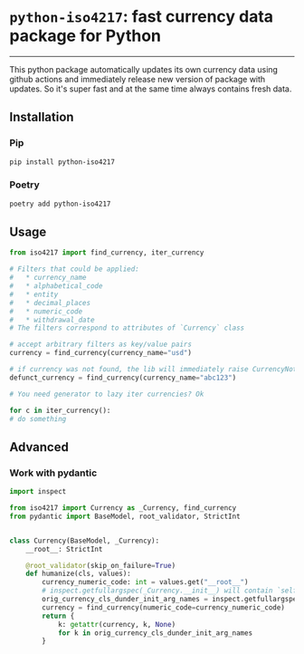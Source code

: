 # `python-iso4217`: fast currency data package for Python

---

This python package automatically updates its own
currency data using github actions and immediately release
new version of package with updates. So it's super fast and at the same time always contains fresh data.

## Installation

### Pip

```bash
pip install python-iso4217
```

### Poetry

```bash
poetry add python-iso4217
```

## Usage

```python
from iso4217 import find_currency, iter_currency

# Filters that could be applied:
#   * currency_name
#   * alphabetical_code
#   * entity
#   * decimal_places
#   * numeric_code
#   * withdrawal_date
# The filters correspond to attributes of `Currency` class

# accept arbitrary filters as key/value pairs
currency = find_currency(currency_name="usd")

# if currency was not found, the lib will immediately raise CurrencyNotFoundError
defunct_currency = find_currency(currency_name="abc123")

# You need generator to lazy iter currencies? Ok

for c in iter_currency():
# do something
```

## Advanced


### Work with pydantic

```python
import inspect

from iso4217 import Currency as _Currency, find_currency
from pydantic import BaseModel, root_validator, StrictInt


class Currency(BaseModel, _Currency):
    __root__: StrictInt

    @root_validator(skip_on_failure=True)
    def humanize(cls, values):
        currency_numeric_code: int = values.get("__root__")
        # inspect.getfullargspec(_Currency.__init__) will contain `self`, so we cut it off
        orig_currency_cls_dunder_init_arg_names = inspect.getfullargspec(_Currency.__init__).args[1:]
        currency = find_currency(numeric_code=currency_numeric_code)
        return {
            k: getattr(currency, k, None)
            for k in orig_currency_cls_dunder_init_arg_names
        }
```